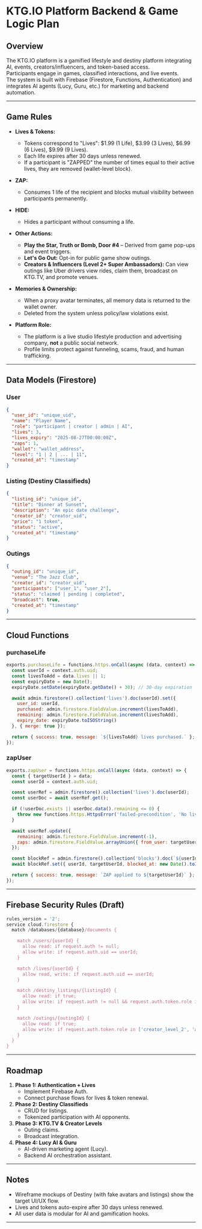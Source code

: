 
# KTG.IO Platform Backend & Game Logic Plan

## Overview
The KTG.IO platform is a gamified lifestyle and destiny platform integrating AI, events, creators/influencers, and token-based access.  
Participants engage in games, classified interactions, and live events.  
The system is built with Firebase (Firestore, Functions, Authentication) and integrates AI agents (Lucy, Guru, etc.) for marketing and backend automation.

---

## Game Rules
- **Lives & Tokens:** 
  - Tokens correspond to "Lives": $1.99 (1 Life), $3.99 (3 Lives), $6.99 (6 Lives), $9.99 (9 Lives).
  - Each life expires after 30 days unless renewed.
  - If a participant is "ZAPPED" the number of times equal to their active lives, they are removed (wallet-level block).
- **ZAP:** 
  - Consumes 1 life of the recipient and blocks mutual visibility between participants permanently.
- **HIDE:** 
  - Hides a participant without consuming a life.
- **Other Actions:** 
  - **Play the Star, Truth or Bomb, Door #4** – Derived from game pop-ups and event triggers.
  - **Let's Go Out:** Opt-in for public game show outings.
  - **Creators & Influencers (Level 2+ Super Ambassadors):** Can view outings like Uber drivers view rides, claim them, broadcast on KTG.TV, and promote venues.

- **Memories & Ownership:**
  - When a proxy avatar terminates, all memory data is returned to the wallet owner.
  - Deleted from the system unless policy/law violations exist.

- **Platform Role:**
  - The platform is a live studio lifestyle production and advertising company, **not** a public social network.
  - Profile limits protect against funneling, scams, fraud, and human trafficking.

---

## Data Models (Firestore)

### **User**
```json
{
  "user_id": "unique_uid",
  "name": "Player Name",
  "role": "participant | creator | admin | AI",
  "lives": 3,
  "lives_expiry": "2025-08-27T00:00:00Z",
  "zaps": 1,
  "wallet": "wallet_address",
  "level": "1 | 2 | ... | 11",
  "created_at": "timestamp"
}
```

### **Listing (Destiny Classifieds)**
```json
{
  "listing_id": "unique_id",
  "title": "Dinner at Sunset",
  "description": "An epic date challenge",
  "creator_id": "creator_uid",
  "price": "1 token",
  "status": "active",
  "created_at": "timestamp"
}
```

### **Outings**
```json
{
  "outing_id": "unique_id",
  "venue": "The Jazz Club",
  "creator_id": "creator_uid",
  "participants": ["user_1", "user_2"],
  "status": "claimed | pending | completed",
  "broadcast": true,
  "created_at": "timestamp"
}
```

---

## Cloud Functions

### **purchaseLife**
```javascript
exports.purchaseLife = functions.https.onCall(async (data, context) => {
  const userId = context.auth.uid;
  const livesToAdd = data.lives || 1;
  const expiryDate = new Date();
  expiryDate.setDate(expiryDate.getDate() + 30); // 30-day expiration

  await admin.firestore().collection('lives').doc(userId).set({
    user_id: userId,
    purchased: admin.firestore.FieldValue.increment(livesToAdd),
    remaining: admin.firestore.FieldValue.increment(livesToAdd),
    expiry_date: expiryDate.toISOString()
  }, { merge: true });

  return { success: true, message: `${livesToAdd} lives purchased.` };
});
```

### **zapUser**
```javascript
exports.zapUser = functions.https.onCall(async (data, context) => {
  const { targetUserId } = data;
  const userId = context.auth.uid;

  const userRef = admin.firestore().collection('lives').doc(userId);
  const userDoc = await userRef.get();

  if (!userDoc.exists || userDoc.data().remaining <= 0) {
    throw new functions.https.HttpsError('failed-precondition', 'No lives left.');
  }

  await userRef.update({
    remaining: admin.firestore.FieldValue.increment(-1),
    zaps: admin.firestore.FieldValue.arrayUnion({ from_user: targetUserId, date: new Date().toISOString() })
  });

  const blockRef = admin.firestore().collection('blocks').doc(`${userId}_${targetUserId}`);
  await blockRef.set({ userId, targetUserId, blocked_at: new Date().toISOString() });

  return { success: true, message: `ZAP applied to ${targetUserId}` };
});
```

---

## Firebase Security Rules (Draft)
```javascript
rules_version = '2';
service cloud.firestore {
  match /databases/{database}/documents {

    match /users/{userId} {
      allow read: if request.auth != null;
      allow write: if request.auth.uid == userId;
    }

    match /lives/{userId} {
      allow read, write: if request.auth.uid == userId;
    }

    match /destiny_listings/{listingId} {
      allow read: if true;
      allow write: if request.auth != null && request.auth.token.role in ['creator', 'admin'];
    }

    match /outings/{outingId} {
      allow read: if true;
      allow write: if request.auth.token.role in ['creator_level_2', 'admin'];
    }
  }
}
```

---

## Roadmap
1. **Phase 1: Authentication + Lives**
   - Implement Firebase Auth.
   - Connect purchase flows for lives & token renewal.
2. **Phase 2: Destiny Classifieds**
   - CRUD for listings.
   - Tokenized participation with AI opponents.
3. **Phase 3: KTG.TV & Creator Levels**
   - Outing claims.
   - Broadcast integration.
4. **Phase 4: Lucy AI & Guru**
   - AI-driven marketing agent (Lucy).
   - Backend AI orchestration assistant.

---

## Notes
- Wireframe mockups of Destiny (with fake avatars and listings) show the target UI/UX flow.
- Lives and tokens auto-expire after 30 days unless renewed.
- All user data is modular for AI and gamification hooks.

---
